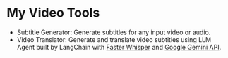 # My Video Tools

- Subtitle Generator: Generate subtitles for any input video or audio.
- Video Translator: Generate and translate video subtitles using LLM Agent built by LangChain with [Faster Whisper](https://github.com/SYSTRAN/faster-whisper) and [Google Gemini API](https://aistudio.google.com/apikey).
